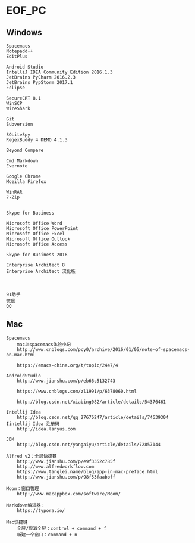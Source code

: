 # EOF_PC
## Windows
	Spacemacs
	Notepadd++
 	EditPlus

  	Android Studio
  	IntelliJ IDEA Community Edition 2016.1.3
  	JetBrains PyCharm 2016.2.3
 	JetBrains PypStorm 2017.1
  	Eclipse
  
  	SecureCRT 8.1
  	WinSCP 
  	WireShark
  
  	Git
  	Subversion
  
  	SQLiteSpy
  	RegexBuddy 4 DEMO 4.1.3
  
  	Beyond Compare
  
  	Cmd Markdown
  	Evernote
  
  	Google Chrome
  	Mozilla Firefox
	
  	WinRAR
	7-Zip
  
  
  	Skype for Business
  
  	Microsoft Office Word
  	Microsoft Office PowerPoint
  	Microsoft Office Excel
  	Microsoft Office Outlook
  	Microsoft Office Access
  
  	Skype for Business 2016
  
  	Enterprise Architect 8
  	Enterprise Architect 汉化版
  
  
	91助手
	微信
	QQ

## Mac
	Spacemacs
		mac上spacemacs体验小记
		http://www.cnblogs.com/pcy0/archive/2016/01/05/note-of-spacemacs-on-mac.html
		
		https://emacs-china.org/t/topic/2447/4

	AndroidStudio
		http://www.jianshu.com/p/eb66c5132743
		
		https://www.cnblogs.com/zl1991/p/6378060.html
		
		http://blog.csdn.net/xiabing082/article/details/54376461

	Intellij Idea
		http://blog.csdn.net/qq_27676247/article/details/74639304
	Iintellij Idea 注册码
		http://idea.lanyus.com

	JDK
		http://blog.csdn.net/yangaiyu/article/details/72857144

	Alfred v2：全局快捷键
		http://www.jianshu.com/p/e9f3352c785f
		http://www.alfredworkflow.com
		https://www.tanglei.name/blog/app-in-mac-preface.html
		http://www.jianshu.com/p/98f53faabbff

	Moom：窗口管理
		http://www.macappbox.com/software/Moom/
		
	Markdown编辑器：
		https://typora.io/

	Mac快捷键
		全屏/取消全屏：control + command + f
		新建一个窗口：command + n
